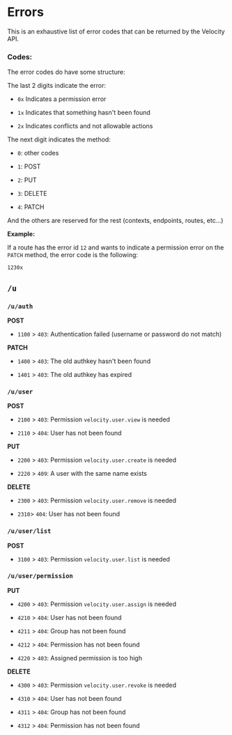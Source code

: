 # Errors

This is an exhaustive list of error codes that can be returned by the Velocity API.

### Codes:

The error codes do have some structure:

The last 2 digits indicate the error:

- `0x` Indicates a permission error

- `1x` Indicates that something hasn't been found

- `2x` Indicates conflicts and not allowable actions

The next digit indicates the method:

- `0`: other codes

- `1`: POST

- `2`: PUT

- `3`: DELETE

- `4`: PATCH

And the others are reserved for the rest (contexts, endpoints, routes, etc...)

**Example:**

If a route has the error id `12` and wants to indicate a permission error on the `PATCH` method, the error code is the following:

```
1230x
```

## `/u`

### `/u/auth`

**POST**

- `1100` > `403`: Authentication failed (username or password do not match)

**PATCH**

- `1400` > `403`: The old authkey hasn't been found

- `1401` > `403`: The old authkey has expired

### `/u/user`

**POST**

- `2100` > `403`: Permission `velocity.user.view` is needed

- `2110` > `404`: User has not been found

**PUT**

- `2200` > `403`: Permission `velocity.user.create` is needed

- `2220` > `409`: A user with the same name exists

**DELETE**

- `2300` > `403`: Permission `velocity.user.remove` is needed

- `2310`> `404`: User has not been found

### `/u/user/list`

**POST**

- `3100` > `403`: Permission `velocity.user.list` is needed

### `/u/user/permission`

**PUT**

- `4200` > `403`: Permission `velocity.user.assign` is needed

- `4210` > `404`: User has not been found

- `4211` > `404`: Group has not been found

- `4212` > `404`: Permission has not been found

- `4220` > `403`: Assigned permission is too high

**DELETE**

- `4300` > `403`: Permission `velocity.user.revoke` is needed

- `4310` > `404`: User has not been found

- `4311` > `404`: Group has not been found

- `4312` > `404`: Permission has not been found
